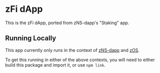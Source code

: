 # zFi dApp

This is the zFi dApp, ported from zNS-dapp's "Staking" app.

## Running Locally

This app currently only runs in the context of [zNS-dapp](https://github.com/zer0-os/zNS-dapp) and [zOS](https://github.com/zer0-os/zOS).

To get this running in either of the above contexts, you will need to either build this package and import it, or use `npm link`.
